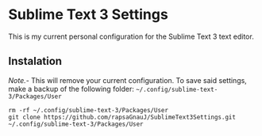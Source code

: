 # Sublime Text 3 Settings
This is my current personal configuration for the Sublime Text 3 text editor.
## Instalation
*Note.-* This will remove your current configuration. To save said settings, make a backup of the following folder: `~/.config/sublime-text-3/Packages/User`
```
rm -rf ~/.config/sublime-text-3/Packages/User
git clone https://github.com/rapsaGnauJ/SublimeText3Settings.git ~/.config/sublime-text-3/Packages/User
```
